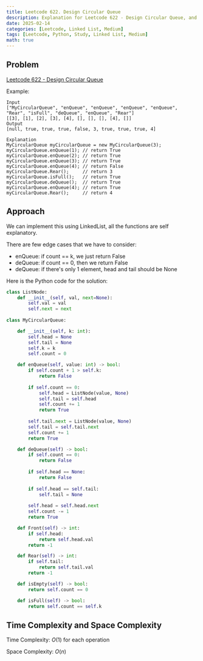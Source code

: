 ```yaml
---
title: Leetcode 622. Design Circular Queue
description: Explanation for Leetcode 622 - Design Circular Queue, and its solution in Python.
date: 2025-02-14
categories: [Leetcode, Linked List, Medium]
tags: [Leetcode, Python, Study, Linked List, Medium]
math: true
---
```


## Problem
[Leetcode 622 - Design Circular Queue](https://leetcode.com/problems/design-circular-queue/description/)

Example:
```
Input
["MyCircularQueue", "enQueue", "enQueue", "enQueue", "enQueue", "Rear", "isFull", "deQueue", "enQueue", "Rear"]
[[3], [1], [2], [3], [4], [], [], [], [4], []]
Output
[null, true, true, true, false, 3, true, true, true, 4]

Explanation
MyCircularQueue myCircularQueue = new MyCircularQueue(3);
myCircularQueue.enQueue(1); // return True
myCircularQueue.enQueue(2); // return True
myCircularQueue.enQueue(3); // return True
myCircularQueue.enQueue(4); // return False
myCircularQueue.Rear();     // return 3
myCircularQueue.isFull();   // return True
myCircularQueue.deQueue();  // return True
myCircularQueue.enQueue(4); // return True
myCircularQueue.Rear();     // return 4
```

## Approach

We can implement this using LinkedList, all the functions are self explanatory.

There are few edge cases that we have to consider:
- enQueue: if count == k, we just return False
- deQueue: if count == 0, then we return False
- deQueue: if there's only 1 element, head and tail should be None

Here is the Python code for the solution:
```python
class ListNode:
    def __init__(self, val, next=None):
        self.val = val
        self.next = next
    
class MyCircularQueue:

    def __init__(self, k: int):
        self.head = None
        self.tail = None
        self.k = k
        self.count = 0

    def enQueue(self, value: int) -> bool:
        if self.count + 1 > self.k:
            return False
        
        if self.count == 0:
            self.head = ListNode(value, None)
            self.tail = self.head
            self.count += 1
            return True
        
        self.tail.next = ListNode(value, None)
        self.tail = self.tail.next
        self.count += 1
        return True

    def deQueue(self) -> bool:
        if self.count == 0:
            return False
        
        if self.head == None:
            return False
        
        if self.head == self.tail:
            self.tail = None
            
        self.head = self.head.next
        self.count -= 1
        return True

    def Front(self) -> int:
        if self.head:
            return self.head.val
        return -1

    def Rear(self) -> int:
        if self.tail:
            return self.tail.val
        return -1

    def isEmpty(self) -> bool:
        return self.count == 0

    def isFull(self) -> bool:
        return self.count == self.k
```
## Time Complexity and Space Complexity

Time Complexity: $O(1)$ for each operation

Space Complexity: $O(n)$